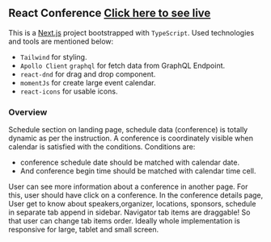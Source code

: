 ## React Conference [Click here to see live](https://lemon-hive-jade.vercel.app/)

This is a [Next.js](https://nextjs.org/) project bootstrapped with `TypeScript`.
Used technologies and tools are mentioned below:

- `Tailwind` for styling.
- `Apollo Client` `graphql` for fetch data from GraphQL Endpoint.
- `react-dnd` for drag and drop component.
- `momentJs` for create large event calendar.
- `react-icons` for usable icons.

### Overview

Schedule section on landing page, schedule data (conference) is totally dynamic as per the instruction. A conference is coordinately visible when calendar is satisfied with the conditions. Conditions are:

- conference schedule date should be matched with calendar date.
- And conference begin time should be matched with calendar time cell.

User can see more information about a conference in another page. For this, user should have click on a conference. In the conference details page, User get to know about speakers,organizer, locations, sponsors, schedule in separate tab append in sidebar. Navigator tab items are draggable! So that user can change tab items order. Ideally whole implementation is responsive for large, tablet and small screen.
